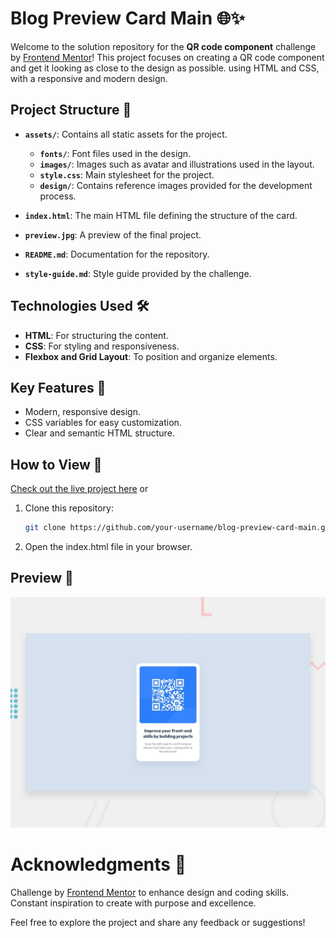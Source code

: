 # Blog Preview Card Main 🌐✨

Welcome to the solution repository for the **QR code component** challenge by [Frontend Mentor](https://www.frontendmentor.io/challenges/qr-code-component-iux_sIO_H)! This project focuses on creating a QR code component and get it looking as close to the design as possible. using HTML and CSS, with a responsive and modern design.

## Project Structure 📂

- **`assets/`**: Contains all static assets for the project.

  - **`fonts/`**: Font files used in the design.
  - **`images/`**: Images such as avatar and illustrations used in the layout.
  - **`style.css`**: Main stylesheet for the project.
  - **`design/`**: Contains reference images provided for the development process.

- **`index.html`**: The main HTML file defining the structure of the card.
- **`preview.jpg`**: A preview of the final project.
- **`README.md`**: Documentation for the repository.
- **`style-guide.md`**: Style guide provided by the challenge.

## Technologies Used 🛠️

- **HTML**: For structuring the content.
- **CSS**: For styling and responsiveness.
- **Flexbox and Grid Layout**: To position and organize elements.

## Key Features 🌟

- Modern, responsive design.
- CSS variables for easy customization.
- Clear and semantic HTML structure.

## How to View 🚀

[Check out the live project here](https://gunnaroliveira.github.io/blog-preview-card-main/) or

1. Clone this repository:

   ```bash
   git clone https://github.com/your-username/blog-preview-card-main.git

   ```

2. Open the index.html file in your browser.

## Preview 👀

![Design preview for the Blog preview card coding challenge](./preview.jpg)

# Acknowledgments 🙏

Challenge by [Frontend Mentor](https://www.frontendmentor.io/challenges/qr-code-component-iux_sIO_H) to enhance design and coding skills.  
Constant inspiration to create with purpose and excellence.

Feel free to explore the project and share any feedback or suggestions!
